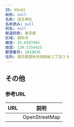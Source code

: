 ```yaml
---
ID: KOuGt
総称: null
名称: 道生神社
名称読み: null
別名: null
都道府県: 東京都
区域: 調布市
緯度: 35.6587065
経度: 139.5254425
郵便番号: 1820036
住所: 東京都調布市飛田給２丁目３９
---
```


## その他

### 参考URL

| URL | 説明          |
| --- | ------------- |
|     | OpenStreetMap |
